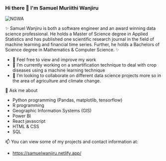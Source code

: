 ### Hi there 👋 I'm Samuel Muriithi Wanjiru

![NGWA](https://user-images.githubusercontent.com/113695755/194760019-d16bb3fb-bfa6-4099-9a29-cb9ef976cbaa.jpg)


 ✨ Samuel Wanjiru is both a software engineer and an award winning data science professional.
  He holds a Master of Science degree in Applied Statistics and has published one scientific research journal in the field of machine learning and financial time series.   Further, he holds a Bachelors of Science degree in Mathematics & Computer Science. ✨ 


- 👀 Feel free to view and improve my work 
- 🔭 I’m currently working on a smartification technique to deal with crop diseases using a machine learning technique
- 👯 I’m looking to collaborate on different data science projects more so in the area of agriculture and climate change.

 💬 Ask me about 
 - Python programming (Pandas, matplotlib, tensorflow)
 - R programming
 - Geographic Information Systems (GIS)
 - Power BI
 - React javascript
 - HTML & CSS
 - SQL
 
 📫 You can view some of my projects and contact information at: 
 - https://samuelwanjiru.netlify.app/



